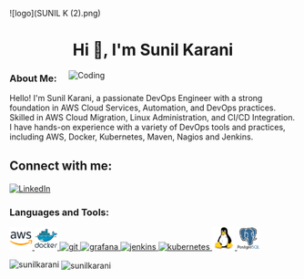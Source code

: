 ![logo](SUNIL K (2).png)
<h1 align="center">Hi 👋, I'm Sunil Karani</h1>

<img align="right" alt="Coding" width="400" src="https://proeffico.com/wp-content/uploads/2023/10/devOps-cloud-native-2.gif">

<h3 align="left">About Me:</h3>

Hello! I'm Sunil Karani, a passionate DevOps Engineer with a strong foundation in AWS Cloud Services, Automation, and DevOps practices. Skilled in AWS Cloud Migration, Linux Administration, and CI/CD Integration. I have hands-on experience with a variety of DevOps tools and practices, including AWS, Docker, Kubernetes, Maven, Nagios and Jenkins.

## Connect with me:
<p align="left">
<a href="https://www.linkedin.com/in/sunilkarani2001/" target="blank"><img align="center" src="https://raw.githubusercontent.com/rahuldkjain/github-profile-readme-generator/master/src/images/icons/Social/linked-in-alt.svg" alt="LinkedIn" height="30" width="40" /></a> &nbsp; 

<h3 align="left">Languages and Tools:</h3>
<p align="left"> <a href="https://aws.amazon.com" target="_blank" rel="noreferrer"> <img src="https://raw.githubusercontent.com/devicons/devicon/master/icons/amazonwebservices/amazonwebservices-original-wordmark.svg" alt="aws" width="40" height="40"/> </a> <a href="https://www.docker.com/" target="_blank" rel="noreferrer"> <img src="https://raw.githubusercontent.com/devicons/devicon/master/icons/docker/docker-original-wordmark.svg" alt="docker" width="40" height="40"/> </a> <a href="https://git-scm.com/" target="_blank" rel="noreferrer"> <img src="https://www.vectorlogo.zone/logos/git-scm/git-scm-icon.svg" alt="git" width="40" height="40"/> </a> <a href="https://grafana.com" target="_blank" rel="noreferrer"> <img src="https://www.vectorlogo.zone/logos/grafana/grafana-icon.svg" alt="grafana" width="40" height="40"/> </a> <a href="https://www.jenkins.io" target="_blank" rel="noreferrer"> <img src="https://www.vectorlogo.zone/logos/jenkins/jenkins-icon.svg" alt="jenkins" width="40" height="40"/> </a> <a href="https://kubernetes.io" target="_blank" rel="noreferrer"> <img src="https://www.vectorlogo.zone/logos/kubernetes/kubernetes-icon.svg" alt="kubernetes" width="40" height="40"/> </a> <a href="https://www.linux.org/" target="_blank" rel="noreferrer"> <img src="https://raw.githubusercontent.com/devicons/devicon/master/icons/linux/linux-original.svg" alt="linux" width="40" height="40"/> </a> <a href="https://www.postgresql.org" target="_blank" rel="noreferrer"> <img src="https://raw.githubusercontent.com/devicons/devicon/master/icons/postgresql/postgresql-original-wordmark.svg" alt="postgresql" width="40" height="40"/> </a> </p>

<p><img align="left" src="https://github-readme-stats.vercel.app/api/top-langs?username=sunilkarani&show_icons=true&locale=en&layout=compact" alt="sunilkarani" /></p>

<p>&nbsp;<img align="center" src="https://github-readme-stats.vercel.app/api?username=sunilkarani&show_icons=true&locale=en" alt="sunilkarani" /></p>
